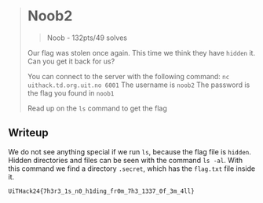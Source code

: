 > # Noob2
> > Noob - 132pts/49 solves
>
> Our flag was stolen once again. This time we think they have `hidden` it. Can you get it back for us?
>
> You can connect to the server with the following command: `nc uithack.td.org.uit.no 6001`
> The username is `noob2`
> The password is the flag you found in `noob1`
>
> Read up on the `ls` command to get the flag

## Writeup
We do not see anything special if we run `ls`, because the flag file is `hidden`. Hidden directories and files can be seen with the command `ls -al`. With this command we find a directory `.secret`, which has the `flag.txt` file inside it.

```
UiTHack24{7h3r3_1s_n0_h1ding_fr0m_7h3_1337_0f_3m_4ll}
```